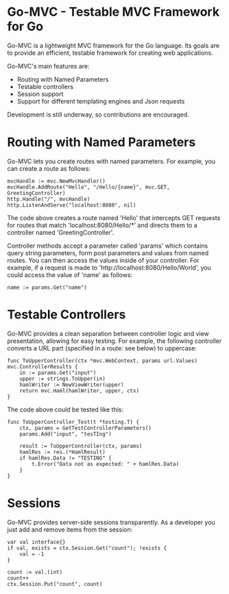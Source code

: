 Go-MVC - Testable MVC Framework for Go
======================================

Go-MVC is a lightweight MVC framework for the Go language. Its goals are
to provide an efficient, testable framework for creating web applications.

Go-MVC's main features are:
* Routing with Named Parameters
* Testable controllers
* Session support
* Support for different templating engines and Json requests

Development is still underway, so contributions are encouraged.

Routing with Named Parameters
=============================

Go-MVC lets you create routes with named parameters. For example, you
can create a route as follows:

	mvcHandle := mvc.NewMvcHandler()
	mvcHandle.AddRoute("Hello", "/Hello/{name}", mvc.GET, GreetingController)
	http.Handle("/", mvcHandle)
	http.ListenAndServe("localhost:8080", nil)

The code above creates a route named 'Hello' that intercepts GET requests for
routes that match 'localhost:8080/Hello/*' and directs them to a controller
named 'GreetingController'.

Controller methods accept a parameter called 'params' which contains query string
parameters, form post parameters and values from named routes. You can then
access the values inside of your controller. For example, if a request is made to
'http://localhost:8080/Hello/World', you could access the value of 'name' as follows:

	name := params.Get("name")

Testable Controllers
====================

Go-MVC provides a clean separation between controller logic and view
presentation, allowing for easy testing. For example, the following
controller converts a URL part (specified in a route: see below) to uppercase:

    func ToUpperController(ctx *mvc.WebContext, params url.Values) mvc.ControllerResults {
	    in := params.Get("input")
		upper := strings.ToUpper(in)
		hamlWriter := NewViewWriter(upper)
		return mvc.Haml(hamlWriter, upper, ctx)
    }

The code above could be tested like this:

    func ToUpperController_Test(t *testing.T) {
	    ctx, params = GetTestControllerParameters()
		params.Add("input", "tesTIng")

		result := ToUpperController(ctx, params)
		hamlRes := res.(*HamlResult)
		if hamlRes.Data != "TESTING" {
		    t.Error("Data not as expected: " + hamlRes.Data)
		}
    }

Sessions
========

Go-MVC provides server-side sessions transparently. As a developer you 
just add and remove items from the session:

	var val interface{}
	if val, exists = ctx.Session.Get("count"); !exists {
		val = -1
	}

	count := val.(int)
	count++
	ctx.Session.Put("count", count)
